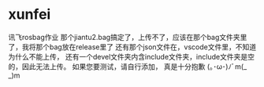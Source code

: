 # xunfei
讯飞rosbag作业 那个jiantu2.bag搞定了，上传不了，应该在那个bag文件夹里了，我将那个bag放在release里了  还有那个json文件在，vscode文件里，不知道为什么不能上传，  还有一个devel文件夹内含include文件夹，include文件夹是空的，因此无法上传。  如果您要测试，请自行添加，  真是十分抱歉 (｡･ω･)ﾉﾞm(_ _)m
